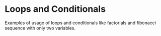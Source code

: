 # Loops and Conditionals

Examples of usage of loops and conditionals like factorials and fibonacci sequence with only two variables.
